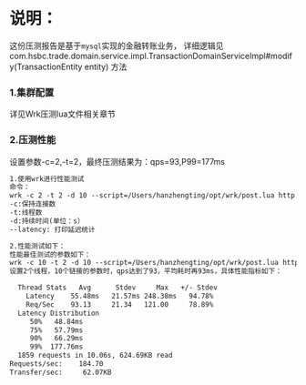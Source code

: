 # 说明：
这份压测报告是基于`mysql`实现的金融转账业务，
详细逻辑见com.hsbc.trade.domain.service.impl.TransactionDomainServiceImpl#modify(TransactionEntity entity)
方法

### 1.集群配置
详见Wrk压测lua文件相关章节

### 2.压测性能
设置参数-c=2,-t=2，最终压测结果为：qps=93,P99=177ms
```markdown
1.使用wrk进行性能测试
命令：
wrk -c 2 -t 2 -d 10 --script=/Users/hanzhengting/opt/wrk/post.lua http://127.0.0.1:8081/transaction/process --latency
-c:保持连接数
-t:线程数
-d:持续时间(单位：s）
--latency: 打印延迟统计

2.性能测试如下：
性能最佳测试的参数如下：
wrk -c 10 -t 2 -d 10 --script=/Users/hanzhengting/opt/wrk/post.lua http://127.0.0.1:8080/transaction/process --latency
设置2个线程，10个链接的参数时，qps达到了93，平均耗时再93ms，具体性能指标如下：

  Thread Stats   Avg      Stdev     Max   +/- Stdev
    Latency    55.48ms   21.57ms 248.38ms   94.78%
    Req/Sec    93.13     21.34   121.00     78.89%
  Latency Distribution
     50%   48.84ms
     75%   57.79ms
     90%   66.29ms
     99%  177.76ms
  1859 requests in 10.06s, 624.69KB read
Requests/sec:    184.70
Transfer/sec:     62.07KB
```